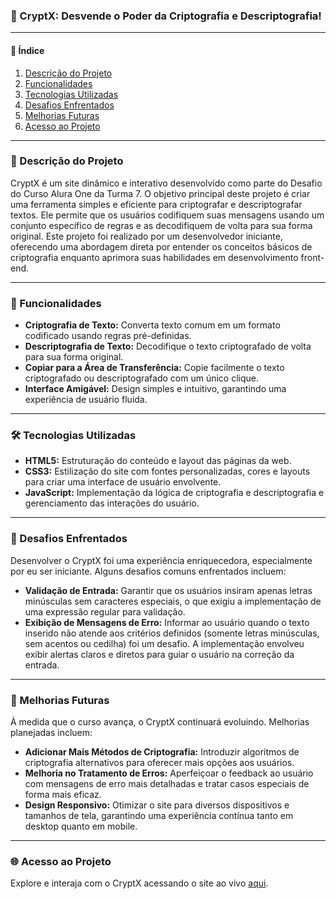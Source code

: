 ### 🔐 CryptX: Desvende o Poder da Criptografia e Descriptografia!

---

#### 📑 Índice
1. [Descrição do Projeto](#descrição-do-projeto)
2. [Funcionalidades](#funcionalidades)
3. [Tecnologias Utilizadas](#tecnologias-utilizadas)
4. [Desafios Enfrentados](#desafios-enfrentados)
5. [Melhorias Futuras](#melhorias-futuras)
6. [Acesso ao Projeto](#acesso-ao-projeto)

---

### 📝 Descrição do Projeto

CryptX é um site dinâmico e interativo desenvolvido como parte do Desafio do Curso Alura One da Turma 7. O objetivo principal deste projeto é criar uma ferramenta simples e eficiente para criptografar e descriptografar textos. Ele permite que os usuários codifiquem suas mensagens usando um conjunto específico de regras e as decodifiquem de volta para sua forma original. Este projeto foi realizado por um desenvolvedor iniciante, oferecendo uma abordagem direta por entender os conceitos básicos de criptografia enquanto aprimora suas habilidades em desenvolvimento front-end.

---

### 🌟 Funcionalidades

- **Criptografia de Texto:** Converta texto comum em um formato codificado usando regras pré-definidas.
- **Descriptografia de Texto:** Decodifique o texto criptografado de volta para sua forma original.
- **Copiar para a Área de Transferência:** Copie facilmente o texto criptografado ou descriptografado com um único clique.
- **Interface Amigável:** Design simples e intuitivo, garantindo uma experiência de usuário fluida.

---

### 🛠️ Tecnologias Utilizadas

- **HTML5:** Estruturação do conteúdo e layout das páginas da web.
- **CSS3:** Estilização do site com fontes personalizadas, cores e layouts para criar uma interface de usuário envolvente.
- **JavaScript:** Implementação da lógica de criptografia e descriptografia e gerenciamento das interações do usuário.

---

### 🚧 Desafios Enfrentados

Desenvolver o CryptX foi uma experiência enriquecedora, especialmente por eu ser iniciante. Alguns desafios comuns enfrentados incluem:

- **Validação de Entrada:** Garantir que os usuários insiram apenas letras minúsculas sem caracteres especiais, o que exigiu a implementação de uma expressão regular para validação.
- **Exibição de Mensagens de Erro:** Informar ao usuário quando o texto inserido não atende aos critérios definidos (somente letras minúsculas, sem acentos ou cedilha) foi um desafio. A implementação envolveu exibir alertas claros e diretos para guiar o usuário na correção da entrada.
---

### 🔮 Melhorias Futuras

À medida que o curso avança, o CryptX continuará evoluindo. Melhorias planejadas incluem:

- **Adicionar Mais Métodos de Criptografia:** Introduzir algoritmos de criptografia alternativos para oferecer mais opções aos usuários.
- **Melhoria no Tratamento de Erros:** Aperfeiçoar o feedback ao usuário com mensagens de erro mais detalhadas e tratar casos especiais de forma mais eficaz.
- **Design Responsivo:** Otimizar o site para diversos dispositivos e tamanhos de tela, garantindo uma experiência contínua tanto em desktop quanto em mobile.

---

### 🌐 Acesso ao Projeto

Explore e interaja com o CryptX acessando o site ao vivo [aqui](https://cripto-edir.vercel.app/).

